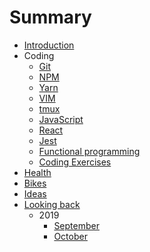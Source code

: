 # Summary

- [Introduction](README.md)
- Coding
  - [Git](coding/git/git.md)
  - [NPM](coding/npm/npm.md)
  - [Yarn](coding/yarn/yarn.md)
  - [VIM](coding/vim/vim.md)
  - [tmux](coding/tmux/tmux.md)
  - [JavaScript](coding/js/javascript.md)
  - [React](coding/react/react.md)
  - [Jest](coding/jest/jest.md)
  - [Functional programming](coding/fp/fp.md)
  - [Coding Exercises](coding/exercises/exercises.md)
- [Health](health/health.md)
- [Bikes](bikes/bikes.md)
- [Ideas](ideas/ideas.md)
- [Looking back](looking-back/looking-back.md)
  - 2019
    - [September](looking-back/2019/2019-september.md)
    - [October](looking-back/2019/2019-october.md)

